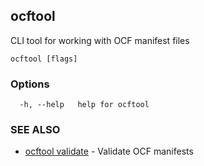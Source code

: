 ## ocftool

CLI tool for working with OCF manifest files

```
ocftool [flags]
```

### Options

```
  -h, --help   help for ocftool
```

### SEE ALSO

* [ocftool validate](ocftool_validate.md)	 - Validate OCF manifests

